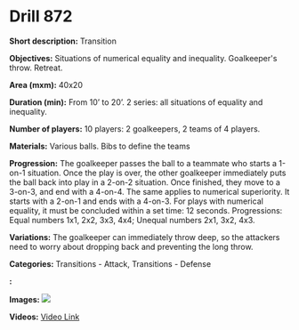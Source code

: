 # Drill 872

**Short description:**
Transition

**Objectives:**
Situations of numerical equality and inequality. Goalkeeper's throw. Retreat.

**Area (mxm):**
40x20

**Duration (min):**
From 10’ to 20’. 2 series: all situations of equality and inequality.

**Number of players:**
10 players: 2 goalkeepers, 2 teams of 4 players.

**Materials:**
Various balls. Bibs to define the teams

**Progression:**
The goalkeeper passes the ball to a teammate who starts a 1-on-1 situation. Once the play is over, the other goalkeeper immediately puts the ball back into play in a 2-on-2 situation. Once finished, they move to a 3-on-3, and end with a 4-on-4. The same applies to numerical superiority. It starts with a 2-on-1 and ends with a 4-on-3. For plays with numerical equality, it must be concluded within a set time: 12 seconds. Progressions: Equal numbers 1x1, 2x2, 3x3, 4x4; Unequal numbers 2x1, 3x2, 4x3.

**Variations:**
The goalkeeper can immediately throw deep, so the attackers need to worry about dropping back and preventing the long throw.

**Categories:**
Transitions - Attack, Transitions - Defense

**:**


**Images:**
![](https://www.coachingfutsal.com/\images\58bfbf1db6aed75f2f843efb13b803098851a1732415a216251a9936a8f1ba30f2b50c780ed7708e4e65842ae2d322109032c5bc2f9a0d2469ca1905d9dbbe1650640e8b7d875.jpg)

**Videos:**
[Video Link](https://www.youtube.com/embed/nyLCCUsdryY)

